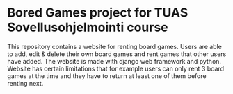 # Bored Games project for TUAS Sovellusohjelmointi course

This repository contains a website for renting board games. Users are able to add, edit & delete their own board games and rent games that other users have added. The website is made with django web framework and python. Website has certain limitations that for example users can only rent 3 board games at the time and they have to return at least one of them before renting next.
